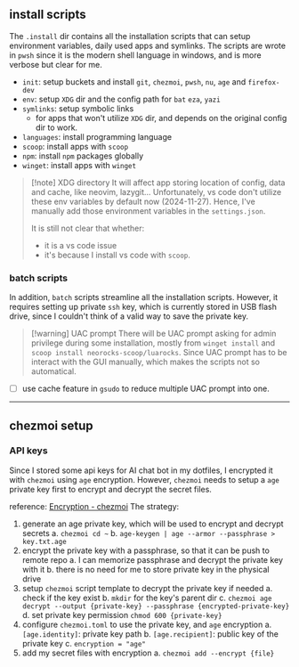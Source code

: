 ## install scripts

The `.install` dir contains all the installation scripts that can setup environment variables, daily used apps and symlinks. The scripts are wrote in `pwsh` since it is the modern shell language in windows, and is more verbose but clear for me.

- `init`: setup buckets and install `git`, `chezmoi`, `pwsh`, `nu`, `age` and `firefox-dev`
- `env`: setup `XDG` dir and the config path for `bat` `eza`, `yazi`
- `symlinks`: setup symbolic links
  - for apps that won't utilize `XDG` dir, and depends on the original config dir to work.
- `languages`: install programming language
- `scoop`: install apps with `scoop`
- `npm`: install `npm` packages globally
- `winget`: install apps with `winget`

> [!note] XDG directory
> It will affect app storing location of config, data and cache, like neovim, lazygit...
> Unfortunately, vs code don't utilize these env variables by default now (2024-11-27).
> Hence, I've manually add those environment variables in the `settings.json`.
>
> It is still not clear that whether:
>
> - it is a vs code issue
> - it's because I install vs code with `scoop`.

### batch scripts

In addition, `batch` scripts streamline all the installation scripts. However, it requires setting up private `ssh` key, which is currently stored in USB flash drive, since I couldn't think of a valid way to save the private key.

> [!warning] UAC prompt
> There will be UAC prompt asking for admin privilege during some installation, mostly from `winget install` and `scoop install neorocks-scoop/luarocks`.
> Since UAC prompt has to be interact with the GUI manually, which makes the scripts not so automatical.

- [ ] use cache feature in `gsudo` to reduce multiple UAC prompt into one.

---

## chezmoi setup

### API keys

Since I stored some api keys for AI chat bot in my dotfiles, I encrypted it with `chezmoi` using `age` encryption. However, `chezmoi` needs to setup a `age` private key first to encrypt and decrypt the secret files.

reference: [Encryption - chezmoi](https://www.chezmoi.io/user-guide/frequently-asked-questions/encryption/)
The strategy:

1. generate an age private key, which will be used to encrypt and decrypt secrets
   a. `chezmoi cd ~`
   b. `age-keygen | age --armor --passphrase > key.txt.age`
2. encrypt the private key with a passphrase, so that it can be push to remote repo
   a. I can memorize passphrase and decrypt the private key with it
   b. there is no need for me to store private key in the physical drive
3. setup `chezmoi` script template to decrypt the private key if needed
   a. check if the key exist
   b. `mkdir` for the key's parent dir
   c. `chezmoi age decrypt --output {private-key} --passphrase {encrypted-private-key}`
   d. set private key permission `chmod 600 {private-key}`
4. configure `chezmoi.toml` to use the private key, and `age` encryption
   a. `[age.identity]`: private key path
   b. `[age.recipient]`: public key of the private key
   c. `encryption = "age"`
5. add my secret files with encryption
   a. `chezmoi add --encrypt {file}`
